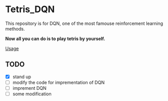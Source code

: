 # Tetris_DQN

This repository is for DQN, one of the most famouse reinforcement learning methods. 

__Now all you can do is to play tetris by yourself.__

[Usage](https://github.com/TakeruIto/tetris-opencv)

## TODO
- [x] stand up
- [ ] modify the code for imprementation of DQN
- [ ] imprement DQN
- [ ] some modification 
